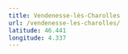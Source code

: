 ```yaml
---
title: Vendenesse-lès-Charolles
url: /vendenesse-les-charolles/
latitude: 46.441
longitude: 4.337
---
```

